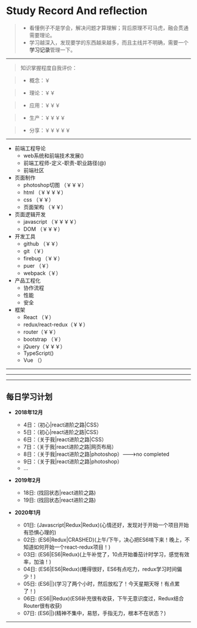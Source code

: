 # Study Record And reflection
>* 看懂例子不是学会，解决问题才算理解；背后原理不可马虎，融会贯通需要理论。
>* 学习越深入，发现要学的东西越来越多，而且主线并不明确，需要一个**学习记录**管理一下。

---

> 知识掌握程度自我评价：

>* 概念：￥

>* 理论：￥￥

>* 应用：￥￥￥

>* 生产：￥￥￥￥

>* 分享：￥￥￥￥￥

---

* 前端工程导论
  - web系统和前端技术发展()
  - 前端工程师-定义-职责-职业路径(@)
  - 前端社区
* 页面制作 
  - photoshop切图 （￥￥￥）
  - html （￥￥￥￥）
  - css （￥￥）
  - 页面架构 （￥￥）
* 页面逻辑开发 
  - javascript （￥￥￥￥）
  - DOM （￥￥￥）
* 开发工具 
  - github （￥￥）
  - git （￥）
  - firebug （￥￥）
  - puer （￥）
  - webpack（￥）
* 产品工程化
  - 协作流程
  - 性能
  - 安全
* 框架 
  - React （￥）
  - redux/react-redux（￥￥）
  - router（￥￥）
  - bootstrap （￥）
  - jQuery（￥￥￥）
  - TypeScript()
  - Vue （）

---

---


---

## 每日学习计划
* **2018年12月**
  - 4日：（初心|react进阶之路|CSS）
  - 5日：（初心|react进阶之路|CSS）
  - 6日：（关于我|react进阶之路|CSS）
  - 7日：（关于我|react进阶之路|网页布局）
  - 8日：（关于我|react进阶之路|photoshop）--->no completed
  - 9日：（关于我|react进阶之路|photoshop）
  - ...
* **2019年2月**
  - 18日: (找回状态|react进阶之路)
  - 19日: (找回状态|react进阶之路)

* **2020年1月**
  - 01日: (Javascript|Redux|Redux)(心情还好，发现对于开始一个项目开始有恐惧心理的)
  - 02日: (ES6|Redux|CRASHED)(上午/下午，决心把ES6啃下来！晚上，不知道如何开始一个react-redux项目！)
  - 03日: (ES6|ES6|Redux)(上午补觉了，10点开始番茄计时学习，感觉有效率，加油！)
  - 04日: (ES6|ES6|Redux)(睡得很好，ES6有点吃力，redux学习时间偏少！)
  - 05日: (ES6||)(学习了两个小时，然后放松了！今天星期天呀！有点累了！)
  - 06日: (ES6||Redux)(ES6补充很有收获，下午无意识度过，Redux结合Router很有收获)
  - 07日: (ES6||)(精神不集中，易怒，手指无力，根本不在状态？)
---